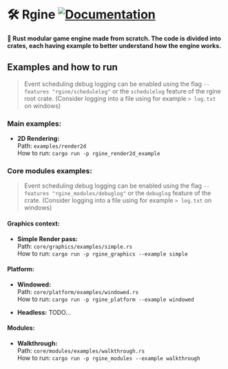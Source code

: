 # 🛠 Rgine [![Documentation][doc-img]][doc-url]

[doc-img]: https://img.shields.io/badge/docs.rs-rgine-4d76ae
[doc-url]: https://Swiiz.github.io/rgine

**🦀 Rust modular game engine made from scratch.
The code is divided into crates, each having example to better understand how the engine works.**

## Examples and how to run

> Event scheduling debug logging can be enabled using the flag `--features "rgine/schedulelog"` or the `schedulelog` feature of the rgine root crate. (Consider logging into a file using for example `> log.txt` on windows)

### Main examples:

- **2D Rendering:**  
Path: `examples/render2d`  
How to run: `cargo run -p rgine_render2d_example`

### Core modules examples:

> Event scheduling debug logging can be enabled using the flag `--features "rgine_modules/debuglog"` or the `debuglog` feature of the crate. (Consider logging into a file using for example `> log.txt` on windows)

#### Graphics context:

- **Simple Render pass:**  
Path: `core/graphics/examples/simple.rs`  
How to run: `cargo run -p rgine_graphics --example simple`

#### Platform:

- **Windowed:**  
Path: `core/platform/examples/windowed.rs`  
How to run: `cargo run -p rgine_platform --example windowed`

- **Headless:** TODO...

#### Modules:

- **Walkthrough:**  
Path: `core/modules/examples/walkthrough.rs`  
How to run: `cargo run -p rgine_modules --example walkthrough`





